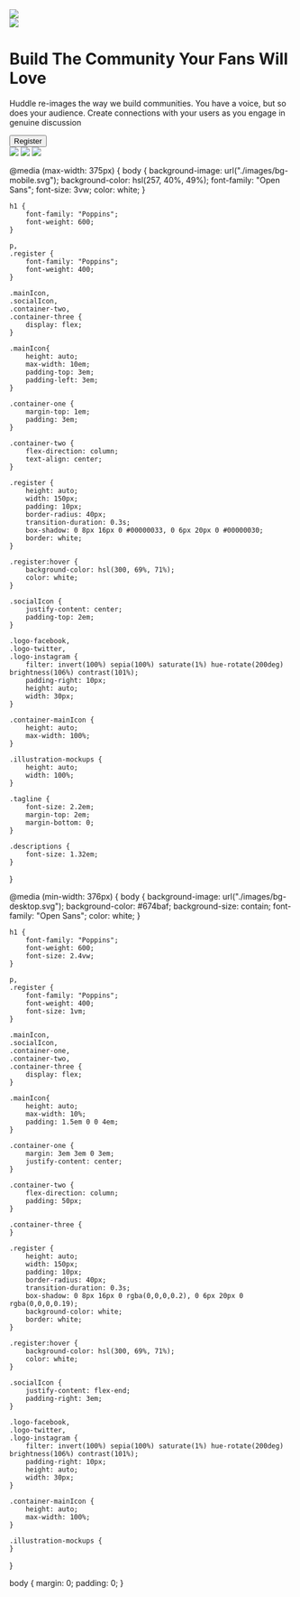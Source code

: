 <!DOCTYPE >
<html>
<head>
  <meta charset="UTF-8">
  <link rel="stylesheet" href="./styles.css">
  <link rel="preconnect" href="https://fonts.googleapis.com">
  <link rel="preconnect" href="https://fonts.gstatic.com" crossorigin>
  <link href="https://fonts.googleapis.com/css2?family=Open+Sans&family=Poppins:wght@400;600&display=swap" rel="stylesheet"> 
  <link href="https://fonts.googleapis.com/css2?family=Open+Sans&family=Poppins&display=swap" rel="stylesheet"> 
</head>

<body>
  <div class="mainIcon">
    <img class ="container-mainIcon" src="./images/logo.svg"></div>
  <div class="container-one">
    <div class="container-three">
      <img class="illustration-mockups" src="./images/illustration-mockups.svg"></div>
    <div class="container-two">
      <h1 class="tagline">Build The Community Your Fans Will Love</h1>
      <p class="descriptions">Huddle re-images the way we build communities. You have a voice, but so does your audience. Create connections with your users as you engage in genuine discussion</p>
      <div class="container-four">
      <button class="register" type="button">Register</button></div></div></div>
  <div class="socialIcon">
    <img class="logo-facebook" src="./images/logo-facebook.svg">
    <img class="logo-twitter" src="./images/logo-twitter.svg">
    <img class="logo-instagram" src="./images/logo-instagram.svg"></div>
</body>
</html>

@media (max-width: 375px) {
    body {
        background-image: url("./images/bg-mobile.svg");
        background-color: hsl(257, 40%, 49%);
        font-family: "Open Sans";
        font-size: 3vw;
        color: white;
    }

    h1 {
        font-family: "Poppins";
        font-weight: 600;
    }
    
    p,
    .register {
        font-family: "Poppins";
        font-weight: 400;
    }
    
    .mainIcon,
    .socialIcon,
    .container-two,
    .container-three {
        display: flex;
    }
    
    .mainIcon{
        height: auto;
        max-width: 10em;
        padding-top: 3em;
        padding-left: 3em;
    }
    
    .container-one {
        margin-top: 1em;
        padding: 3em;
    }
    
    .container-two {
        flex-direction: column;
        text-align: center;
    } 

    .register {
        height: auto;
        width: 150px;
        padding: 10px;
        border-radius: 40px;
        transition-duration: 0.3s;
        box-shadow: 0 8px 16px 0 #00000033, 0 6px 20px 0 #00000030;
        border: white;
    }
    
    .register:hover {
        background-color: hsl(300, 69%, 71%);
        color: white;
    }
    
    .socialIcon {
        justify-content: center;
        padding-top: 2em;
    }
    
    .logo-facebook,
    .logo-twitter,
    .logo-instagram {
        filter: invert(100%) sepia(100%) saturate(1%) hue-rotate(200deg) brightness(106%) contrast(101%);
        padding-right: 10px;
        height: auto;
        width: 30px;
    }
    
    .container-mainIcon {
        height: auto;
        max-width: 100%;
    }
    
    .illustration-mockups {
        height: auto;
        width: 100%;
    }
    
    .tagline {
        font-size: 2.2em;
        margin-top: 2em;
        margin-bottom: 0;
    }

    .descriptions {
        font-size: 1.32em;
    }
}

@media (min-width: 376px) {
    body {
        background-image: url("./images/bg-desktop.svg");
        background-color: #674baf;
        background-size: contain;
        font-family: "Open Sans";
        color: white;
    }

    h1 {
        font-family: "Poppins";
        font-weight: 600;
        font-size: 2.4vw;
    }
    
    p,
    .register {
        font-family: "Poppins";
        font-weight: 400;
        font-size: 1vm;
    }
    
    .mainIcon,
    .socialIcon,
    .container-one,
    .container-two,
    .container-three {
        display: flex;
    }
    
    .mainIcon{
        height: auto;
        max-width: 10%;
        padding: 1.5em 0 0 4em;
    }
    
    .container-one {
        margin: 3em 3em 0 3em;
        justify-content: center;
    }
    
    .container-two {
        flex-direction: column;
        padding: 50px;
    }
    
    .container-three {
    }
    
    .register {
        height: auto;
        width: 150px;
        padding: 10px;
        border-radius: 40px;
        transition-duration: 0.3s;
        box-shadow: 0 8px 16px 0 rgba(0,0,0,0.2), 0 6px 20px 0 rgba(0,0,0,0.19);
        background-color: white;
        border: white;
    }
    
    .register:hover {
        background-color: hsl(300, 69%, 71%);
        color: white;
    }
    
    .socialIcon {
        justify-content: flex-end;
        padding-right: 3em;
    }
    
    .logo-facebook,
    .logo-twitter,
    .logo-instagram {
        filter: invert(100%) sepia(100%) saturate(1%) hue-rotate(200deg) brightness(106%) contrast(101%);
        padding-right: 10px;
        height: auto;
        width: 30px;
    }
    
    .container-mainIcon {
        height: auto;
        max-width: 100%;
    }
    
    .illustration-mockups {
    }
    
}

body {
    margin: 0;
    padding: 0;
}
